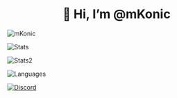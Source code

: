 <h1 align="center">👋 Hi, I’m @mKonic</h1>
<p> <img src="https://komarev.com/ghpvc/?username=mKonic&label=Profile%20views&color=0e75b6&style=flat" alt="mKonic" /> </p>
<p> <img alt="Stats" src="https://my-readme-five.vercel.app/api?username=mKonic&count_private=true&show_icons=true&show_icons=true&theme=dracula" /> </p>
<p> <img alt="Stats2" src="https://github-readme-streak-stats.herokuapp.com/?user=mKonic&theme=dracula" /> </p>
<p> <img alt="Languages" src="https://my-readme-five.vercel.app/api/top-langs/?username=mKonic&layout=compact&langs_count=10&show_icons=true&theme=dracula" /> </p>
<a href="https://discord.com/users/911974409919660062"><img src="https://lanyard.cnrad.dev/api/911974409919660062?borderRadius=20px&bg=00000000" alt="Discord" /></a>
